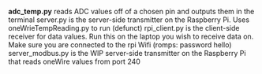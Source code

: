 **adc_temp.py** reads ADC values off of a chosen pin and outputs them in the terminal
server.py is the server-side transmitter on the Raspberry Pi. Uses oneWrieTempReading.py to run (defunct)
rpi_client.py is the client-side receiver for data values. Run this on the laptop you wish to receive data on. Make sure you are connected to the rpi Wifi (romps: password hello)
server_modbus.py is the WIP server-side transmitter on the Raspberry Pi that reads oneWire values from port 240

